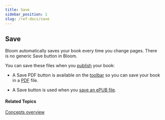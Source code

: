 ```yaml
---
title: Save
sidebar_position: 1
slug: /ref-docs/save
---
```


## Save

Bloom automatically saves your book every time you change pages. There is no generic Save button in Bloom.

You can save these files when you [publish](../Tasks/Publish_tasks/Publish_tasks_overview.md) your book:

-   A Save PDF button is available on the [toolbar](../User_Interface/Toolbar/Publish_tab_toolbar.md) so you can save your book in a [PDF](../Tasks/Publish_tasks/Save_PDF_file.md) file.
    
-   A Save button is used when you [save an ePUB file](../Tasks/Publish_tasks/Save_EPUB_file.md).
    

#### Related Topics

[Concepts overview](Concepts_overview.md)